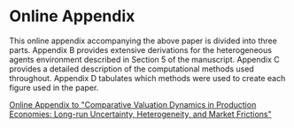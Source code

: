 # Online Appendix

This online appendix accompanying the above paper is divided into three parts. Appendix B provides extensive derivations for the heterogeneous agents environment described in Section 5 of the manuscript. Appendix C provides a detailed description of the computational methods used throughout. Appendix D tabulates which methods were used to create each figure used in the paper. 

[Online Appendix to "Comparative Valuation Dynamics in Production Economies: Long-run Uncertainty, Heterogeneity, and Market Frictions"](../documents/Comparing_DSGE_Models_computational_appendix.pdf)
